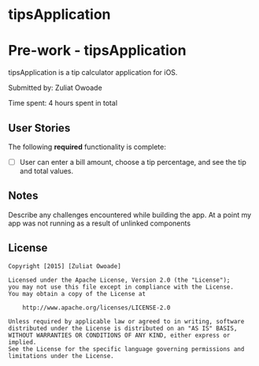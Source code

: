 # tipsApplication
# Pre-work - tipsApplication

tipsApplication is a tip calculator application for iOS.

Submitted by: Zuliat Owoade

Time spent: 4 hours spent in total

## User Stories

The following **required** functionality is complete:
* [ ] User can enter a bill amount, choose a tip percentage, and see the tip and total values.


## Notes

Describe any challenges encountered while building the app.
  At a point my app was not running as a result of unlinked components 

## License

    Copyright [2015] [Zuliat Owoade]

    Licensed under the Apache License, Version 2.0 (the "License");
    you may not use this file except in compliance with the License.
    You may obtain a copy of the License at

        http://www.apache.org/licenses/LICENSE-2.0

    Unless required by applicable law or agreed to in writing, software
    distributed under the License is distributed on an "AS IS" BASIS,
    WITHOUT WARRANTIES OR CONDITIONS OF ANY KIND, either express or implied.
    See the License for the specific language governing permissions and
    limitations under the License.
